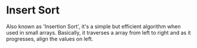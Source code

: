 # Insert Sort

Also known as 'Insertion Sort', it's a simple but efficient algorithm when used in small arrays. Basically, it traverses a array from left to right and as it progresses, align the values on left.
